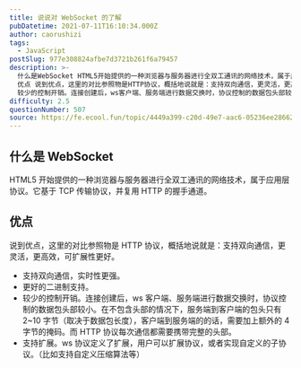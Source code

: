 ```yaml
---
title: 说说对 WebSocket 的了解
pubDatetime: 2021-07-11T16:10:34.000Z
author: caorushizi
tags:
  - JavaScript
postSlug: 977e308824afbe7d3721b261f6a79457
description: >-
  什么是WebSocket HTML5开始提供的一种浏览器与服务器进行全双工通讯的网络技术，属于应用层协议。它基于TCP传输协议，并复用HTTP的握手通道。
  优点 说到优点，这里的对比参照物是HTTP协议，概括地说就是：支持双向通信，更灵活，更高效，可扩展性更好。 支持双向通信，实时性更强。 更好的二进制支持。
  较少的控制开销。连接创建后，ws客户端、服务端进行数据交换时，协议控制的数据包头部较小。
difficulty: 2.5
questionNumber: 507
source: https://fe.ecool.fun/topic/4449a399-c20d-49e7-aac6-05236ee28662
---
```


## 什么是 WebSocket

HTML5 开始提供的一种浏览器与服务器进行全双工通讯的网络技术，属于应用层协议。它基于 TCP 传输协议，并复用 HTTP 的握手通道。

## 优点

说到优点，这里的对比参照物是 HTTP 协议，概括地说就是：支持双向通信，更灵活，更高效，可扩展性更好。

- 支持双向通信，实时性更强。
- 更好的二进制支持。
- 较少的控制开销。连接创建后，ws 客户端、服务端进行数据交换时，协议控制的数据包头部较小。在不包含头部的情况下，服务端到客户端的包头只有 2~10 字节（取决于数据包长度），客户端到服务端的的话，需要加上额外的 4 字节的掩码。而 HTTP 协议每次通信都需要携带完整的头部。
- 支持扩展。ws 协议定义了扩展，用户可以扩展协议，或者实现自定义的子协议。（比如支持自定义压缩算法等）
